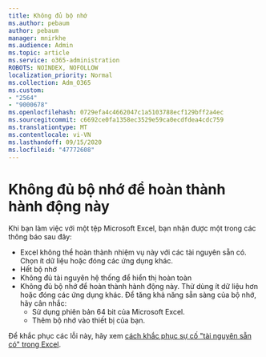 ```yaml
---
title: Không đủ bộ nhớ
ms.author: pebaum
author: pebaum
manager: mnirkhe
ms.audience: Admin
ms.topic: article
ms.service: o365-administration
ROBOTS: NOINDEX, NOFOLLOW
localization_priority: Normal
ms.collection: Adm_O365
ms.custom:
- "2564"
- "9000678"
ms.openlocfilehash: 0729efa4c4662047c1a5103788ecf129bff2a4ec
ms.sourcegitcommit: c6692ce0fa1358ec3529e59ca0ecdfdea4cdc759
ms.translationtype: MT
ms.contentlocale: vi-VN
ms.lasthandoff: 09/15/2020
ms.locfileid: "47772608"
---
```

# <a name="there-isnt-enough-memory-to-complete-this-action"></a>Không đủ bộ nhớ để hoàn thành hành động này

Khi bạn làm việc với một tệp Microsoft Excel, bạn nhận được một trong các thông báo sau đây:

- Excel không thể hoàn thành nhiệm vụ này với các tài nguyên sẵn có. Chọn ít dữ liệu hoặc đóng các ứng dụng khác.
- Hết bộ nhớ
- Không đủ tài nguyên hệ thống để hiển thị hoàn toàn
- Không đủ bộ nhớ để hoàn thành hành động này. Thử dùng ít dữ liệu hơn hoặc đóng các ứng dụng khác. Để tăng khả năng sẵn sàng của bộ nhớ, hãy cân nhắc: 
    - Sử dụng phiên bản 64 bit của Microsoft Excel.
    - Thêm bộ nhớ vào thiết bị của bạn.

Để khắc phục các lỗi này, hãy xem [cách khắc phục sự cố "tài nguyên sẵn có" trong Excel](https://docs.microsoft.com/office/troubleshoot/excel/available-resources-errors).